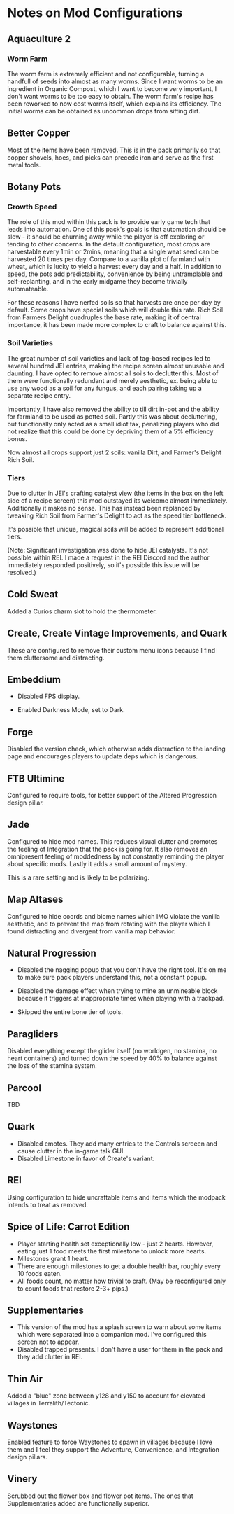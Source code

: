 # Notes on Mod Configurations

## Aquaculture 2

### Worm Farm

The worm farm is extremely efficient and not configurable, turning a handfull of
seeds into almost as many worms. Since I want worms to be an ingredient in
Organic Compost, which I want to become very important, I don't want worms to be
too easy to obtain. The worm farm's recipe has been reworked to now cost worms
itself, which explains its efficiency. The initial worms can be obtained as
uncommon drops from sifting dirt.

## Better Copper

Most of the items have been removed. This is in the pack primarily so that
copper shovels, hoes, and picks can precede iron and serve as the first metal
tools.

## Botany Pots

### Growth Speed

The role of this mod within this pack is to provide early game tech that leads
into automation. One of this pack's goals is that automation should be slow - it
should be churning away while the player is off exploring or tending to other
concerns. In the default configuration, most crops are harvestable every 1min or
2mins, meaning that a single weat seed can be harvested 20 times per day.
Compare to a vanilla plot of farmland with wheat, which is lucky to yield a
harvest every day and a half. In addition to speed, the pots add predictability,
convenience by being untramplable and self-replanting, and in the early midgame
they become trivially automateable.

For these reasons I have nerfed soils so that harvests are once per day by
default. Some crops have special soils which will double this rate. Rich Soil
from Farmers Delight quadruples the base rate, making it of central importance,
it has been made more complex to craft to balance against this.

### Soil Varieties

The great number of soil varieties and lack of tag-based recipes led to several
hundred JEI entries, making the recipe screen almost unusable and daunting. I
have opted to remove almost all soils to declutter this. Most of them were
functionally redundant and merely aesthetic, ex. being able to use any wood as a
soil for any fungus, and each pairing taking up a separate recipe entry.

Importantly, I have also removed the ability to till dirt in-pot and the ability
for farmland to be used as potted soil. Partly this was about decluttering, but
functionally only acted as a small idiot tax, penalizing players who did not
realize that this could be done by depriving them of a 5% efficiency bonus.

Now almost all crops support just 2 soils: vanilla Dirt, and Farmer's Delight
Rich Soil.

### Tiers

Due to clutter in JEI's crafting catalyst view (the items in the box on the left
side of a recipe screen) this mod outstayed its welcome almost immediately.
Additionally it makes no sense. This has instead been replanced by tweaking Rich
Soil from Farmer's Delight to act as the speed tier bottleneck.

It's possible that unique, magical soils will be added to represent additional
tiers.

(Note: Significant investigation was done to hide JEI catalysts. It's not
possible within REI. I made a request in the REI Discord and the author
immediately responded positively, so it's possible this issue will be resolved.)

## Cold Sweat

Added a Curios charm slot to hold the thermometer.

## Create, Create Vintage Improvements, and Quark

These are configured to remove their custom menu icons because I find them
cluttersome and distracting.

## Embeddium

- Disabled FPS display.

- Enabled Darkness Mode, set to Dark.

## Forge

Disabled the version check, which otherwise adds distraction to the landing page
and encourages players to update deps which is dangerous.

## FTB Ultimine

Configured to require tools, for better support of the Altered Progression
design pillar.

## Jade

Configured to hide mod names. This reduces visual clutter and promotes the
feeling of Integration that the pack is going for. It also removes an
omnipresent feeling of moddedness by not constantly reminding the player about
specific mods. Lastly it adds a small amount of mystery.

This is a rare setting and is likely to be polarizing.

## Map Altases

Configured to hide coords and biome names which IMO violate the vanilla
aesthetic, and to prevent the map from rotating with the player which I found
distracting and divergent from vanilla map behavior.

## Natural Progression

- Disabled the nagging popup that you don't have the right tool. It's on me to
  make sure pack players understand this, not a constant popup.

- Disabled the damage effect when trying to mine an unmineable block because it
  triggers at inappropriate times when playing with a trackpad.

- Skipped the entire bone tier of tools.

## Paragliders

Disabled everything except the glider itself (no worldgen, no stamina, no heart
containers) and turned down the speed by 40% to balance against the loss of the
stamina system.

## Parcool

TBD

## Quark

- Disabled emotes. They add many entries to the Controls screeen and cause
  clutter in the in-game talk GUI.
- Disabled Limestone in favor of Create's variant.

## REI

Using configuration to hide uncraftable items and items which the modpack
intends to treat as removed.

## Spice of Life: Carrot Edition

- Player starting health set exceptionally low - just 2 hearts. However, eating
  just 1 food meets the first milestone to unlock more hearts.
- Milestones grant 1 heart.
- There are enough milestones to get a double health bar, roughly every 10 foods
  eaten.
- All foods count, no matter how trivial to craft. (May be reconfigured only to
  count foods that restore 2-3+ pips.)

## Supplementaries

- This version of the mod has a splash screen to warn about some items which
  were separated into a companion mod. I've configured this screen not to
  appear.
- Disabled trapped presents. I don't have a user for them in the pack and they
  add clutter in REI.

## Thin Air

Added a "blue" zone between y128 and y150 to account for elevated villages in
Terralith/Tectonic.

## Waystones

Enabled feature to force Waystones to spawn in villages because I love them and
I feel they support the Adventure, Convenience, and Integration design pillars.

## Vinery

Scrubbed out the flower box and flower pot items. The ones that Supplementaries
added are functionally superior.

